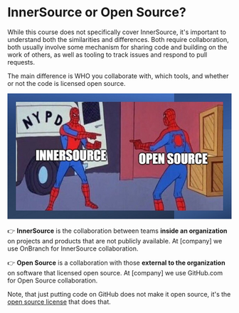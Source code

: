 # InnerSource or Open Source?

While this course does not specifically cover InnerSource, it's important to understand both the similarities and differences. Both require collaboration, both usually involve some mechanism for sharing code and building on the work of others, as well as tooling to track issues and respond to pull requests.  

The main difference is WHO you collaborate with, which tools, and whether or not the code is licensed open source.

![innersource meme](../images/innersourcememe.jpg)

:point_right: **InnerSource** is the collaboration between teams **inside an organization** on projects and products that are not publicly available.  At [company] we use OnBranch for InnerSource collaboration.

:point_right: **Open Source** is a collaboration with those **external to the organization** on software that licensed open source. At [company] we use GitHub.com for Open Source collaboration.  

Note,  that just putting code on GitHub does not make it open source, it's the [open source license](https://docs.github.com/en/repositories/managing-your-repositorys-settings-and-features/customizing-your-repository/licensing-a-repository) that does that.